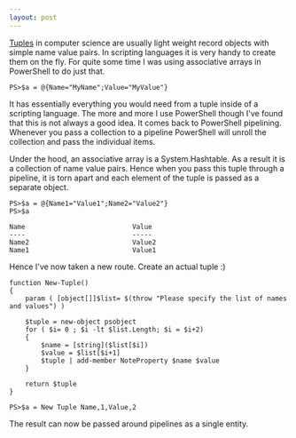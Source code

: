 ```yaml
---
layout: post
---
```

[Tuples](http://en.wikipedia.org/wiki/Tuple) in computer science are usually light weight record objects with simple name value pairs.  In scripting languages it is very handy to create them on the fly.  For quite some time I was using associative arrays in PowerShell to do just that.

    PS>$a = @{Name="MyName";Value="MyValue"}

It has essentially everything you would need from a tuple inside of a scripting language.  The more and more I use PowerShell though I've found that this is not always a good idea.  It comes back to PowerShell pipelining.  Whenever you pass a collection to a pipeline PowerShell will unroll the collection and pass the individual items.

Under the hood, an associative array is a System.Hashtable.  As a result it is a collection of name value pairs.  Hence when you pass this tuple through a pipeline, it is torn apart and each element of the tuple is passed as a separate object.  
    
    PS>$a = @{Name1="Value1";Name2="Value2"}
    PS>$a
    
    Name                           Value
    ----                           -----
    Name2                          Value2
    Name1                          Value1

Hence I've now taken a new route.  Create an actual tuple :)

    function New-Tuple()  
    {  
        param ( [object[]]$list= $(throw "Please specify the list of names and values") ) 

        $tuple = new-object psobject  
        for ( $i= 0 ; $i -lt $list.Length; $i = $i+2)  
        {  
            $name = [string]($list[$i])  
            $value = $list[$i+1]  
            $tuple | add-member NoteProperty $name $value  
        } 

        return $tuple  
    }

    PS>$a = New Tuple Name,1,Value,2

The result can now be passed around pipelines as a single entity.

